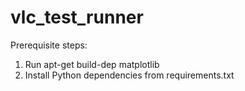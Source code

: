 vlc_test_runner
===============
Prerequisite steps:

1. Run apt-get build-dep matplotlib
2. Install Python dependencies from requirements.txt
